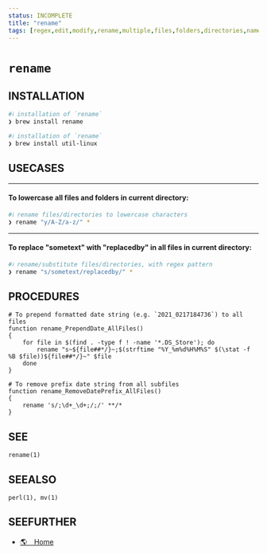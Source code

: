 ```yaml
---
status: INCOMPLETE
title: "rename"
tags: [regex,edit,modify,rename,multiple,files,folders,directories,names]
---
```


# `rename`

## INSTALLATION


```bash
#ℹ︎ installation of `rename`
❯ brew install rename
```


```bash
#ℹ︎ installation of `rename`
❯ brew install util-linux
```


## USECASES

----
#### To lowercase all files and folders in current directory:


```bash
#ℹ︎ rename files/directories to lowercase characters
❯ rename "y/A-Z/a-z/" *
```


----
#### To replace "sometext" with "replacedby" in all files in current directory:


```bash
#ℹ︎ rename/substitute files/directories, with regex pattern
❯ rename "s/sometext/replacedby/" *
```



## PROCEDURES

    # To prepend formatted date string (e.g. `2021_0217184736`) to all files
    function rename_PrependDate_AllFiles()
    {
        for file in $(find . -type f ! -name '*.DS_Store'); do
            rename "s~${file##*/}~;$(strftime "%Y_%m%d%H%M%S" $(\stat -f %B $file))${file##*/}~" $file
        done
    }

    # To remove prefix date string from all subfiles
    function rename_RemoveDatePrefix_AllFiles()
    {
        rename 's/;\d+_\d+;/;/' **/*
    }


## SEE

    rename(1)

## SEEALSO

    perl(1), mv(1)

## SEEFURTHER

- [🌎 Home](http://plasmasturm.org/code/rename/)
